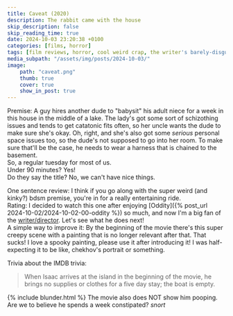 ```yaml
---
title: Caveat (2020)
description: The rabbit came with the house
skip_description: false
skip_reading_time: true
date: 2024-10-03 23:20:38 +0100
categories: [films, horror]
tags: [film reviews, horror, cool weird crap, the writer's barely-disguised fetish, irish people are weird, spooktober 2024, haunted-housesploitation, they don't say the title]
media_subpath: "/assets/img/posts/2024-10-03/"
image:
    path: "caveat.png"
    thumb: true
    cover: true
    show_in_post: true
---
```

<span class="reviewsection">Premise:</span> A guy hires another dude to "babysit" his adult niece for a week in this house in the middle of a lake. The lady's got some sort of schizothing issues and tends to get catatonic fits often, so her uncle wants the dude to make sure she's okay. Oh, right, and she's also got some *serious* personal space issues too, so the dude's not supposed to go into her room. To make sure that'll be the case, he needs to wear a harness that is chained to the basement.<br/>So, a regular tuesday for most of us.<br/>
<span class="reviewsection">Under 90 minutes?</span> Yes!<br/>
<span class="reviewsection">Do they say the title?</span> No, we can't have nice things.

<span class="reviewsection">One sentence review:</span> I think if you go along with the super weird (and kinky?) bdsm premise, you're in for a really entertaining ride.<br/>
<span class="reviewsection">Rating:</span> I decided to watch this one after enjoying [Oddity]({% post_url 2024-10-02/2024-10-02-00-oddity %}) so much, and now I'm a big fan of the [writer/director](https://en.wikipedia.org/wiki/Damian_Mc_Carthy). Let's see what he does next!<br/>
<span class="reviewsection">A simple way to improve it:</span> By the beginning of the movie there's this super creepy scene with a painting that is no longer relevant after that. That sucks! I love a spooky painting, please use it after introducing it! I was half-expecting it to be like, chekhov's portrait or something.

<span class="reviewsection">Trivia about the IMDB trivia:</span>
> When Isaac arrives at the island in the beginning of the movie, he brings no supplies or clothes for a five day stay; the boat is empty.

{% include blunder.html %}
The movie also does NOT show him pooping. Are we to believe he spends a week constipated? *snort*